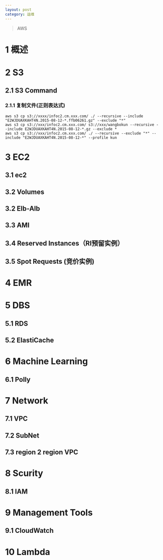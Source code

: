 ```yaml
---
layout: post
category: 运维
---
```

> AWS

# 1 概述
# 2 S3
## 2.1 S3 Command
### 2.1.1 复制文件(正则表达式)
```
aws s3 cp s3://xxxx/infoc2.cm.xxx.com/ ./ --recursive --include "E2WJDUAXKAHT4N.2015-08-12-*.ffb06261.gz" --exclude "*"
aws s3 cp s3://xxx/infoc2.cm.xxx.com/ s3://xxx/wangbokun --recursive --include E2WJDUAXKAHT4N.2015-08-12-*.gz --exclude *
aws s3 cp s3://xxx/infoc2.cm.xxx.com/ ./ --recursive --exclude "*" --include "E2WJDUAXKAHT4N.2015-08-12-*" --profile kun
``` 

# 3 EC2
## 3.1 ec2
## 3.2 Volumes
## 3.2 Elb-Alb
## 3.3 AMI
## 3.4 Reserved Instances（RI预留实例）
## 3.5 Spot Requests (竞价实例)
# 4 EMR
# 5 DBS
## 5.1 RDS
## 5.2 ElastiCache

# 6 Machine Learning
## 6.1 Polly

# 7 Network
## 7.1 VPC
## 7.2 SubNet
## 7.3 region 2 region VPC
# 8 Scurity
## 8.1 IAM
# 9 Management Tools
## 9.1 CloudWatch
# 10 Lambda
